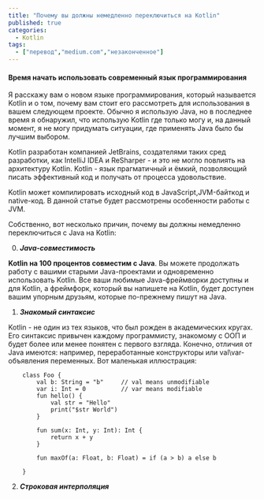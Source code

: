 ```yaml
---
title: "Почему вы должны немедленно переключиться на Kotlin"
published: true
categories:
  - Kotlin
tags:
  - ["перевод","medium.com","незаконченное"]
---
```

#### Время начать использовать современный язык программирования

Я расскажу вам о новом языке программирования, который называется Kotlin и о том, почему вам стоит его рассмотреть для использования в вашем следующем проекте. Обычно я использую Java, но в последнее время я обнаружил, что использую Kotlin где только могу и, на данный момент, я не могу придумать ситуации, где применять Java было бы лучшим выбором.

Kotlin разработан компанией JetBrains, создателями таких сред разработки, как IntelliJ IDEA и ReSharper - и это не могло повлиять на архитектуру Kotlin. Kotlin - язык прагматичный и ёмкий, позволяющий писать эффективный код и получать от процесса удовольствие.

Kotlin может компилировать исходный код в JavaScript,JVM-байткод и native-код. В данной статье будет рассмотрены особенности работы с JVM.

Собственно, вот несколько причин, почему вы должны немедленно переключиться с Java на Kotlin:

0. ***Java-совместимость***

**Kotlin на 100 процентов совместим с Java**. Вы можете продолжать работу с вашими старыми Java-проектами и одновременно использовать Kotlin. Все ваши любимые Java-фреймворки доступны и для Kotlin, а фреймфорк, который вы напишете на Kotlin, будет доступен вашим упорным друзьям, которые по-прежнему пишут на Java.

1. ***Знакомый синтаксис***

Kotlin - не один из тех языков, что был рожден в академических кругах. Его синтаксис привычен каждому программисту, знакомому с ООП и будет более или менее понятен с первого взгляда. Конечно, отличия от Java имеются: например, переработанные конструкторы или val\var-объявления переменных. Вот маленькая иллюстрация:

        class Foo {
            val b: String = "b"     // val means unmodifiable
            var i: Int = 0          // var means modifiable
            fun hello() {
                val str = "Hello"
                print("$str World")
            }

            fun sum(x: Int, y: Int): Int {
                return x + y
            }

            fun maxOf(a: Float, b: Float) = if (a > b) a else b

        }

2. ***Строковая интерполяция***
